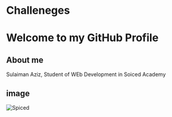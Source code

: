 # Challeneges

# Welcome to my GitHub Profile

## About me
 Sulaiman Aziz, Student of WEb Development in Soiced Academy

 ## image

 ![Spiced](https://github.com/user-attachments/assets/b272cf2e-cc88-4709-b8fe-dba9cdb7c70b)


 
